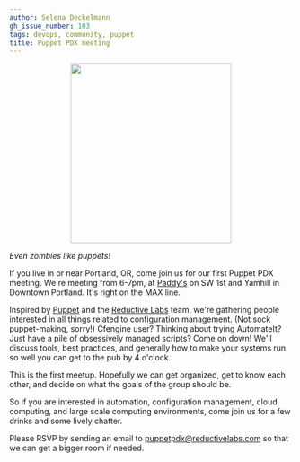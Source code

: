 ```yaml
---
author: Selena Deckelmann
gh_issue_number: 103
tags: devops, community, puppet
title: Puppet PDX meeting
---
```


<a href="http://www.flickr.com/photos/ioerror/30671429/in/set-685972"><img alt="" border="0" id="BLOGGER_PHOTO_ID_5304538634459509090" src="/blog/2009/02/19/puppet-pdx-will-meet-on-22709/image-0.png" style="display:block; margin:0px auto 10px; text-align:center;cursor:pointer; cursor:hand;width: 286px; height: 320px;"/></a>

*Even zombies like puppets!*

If you live in or near Portland, OR, come join us for our first Puppet PDX meeting. We're meeting from 6-7pm, at [Paddy's](http://paddys.com) on SW 1st and Yamhill in Downtown Portland.  It's right on the MAX line.

Inspired by [Puppet](http://reductivelabs.com/trac/puppet/wiki/AboutPuppet) and the [Reductive Labs](http://reductivelabs.com/) team, we're gathering people interested in all things related to configuration management. (Not sock puppet-making, sorry!) Cfengine user? Thinking about trying AutomateIt? Just have a pile of obsessively managed scripts? Come on down! We'll discuss tools, best practices, and generally how to make your systems run so well you can get to the pub by 4 o'clock.

This is the first meetup. Hopefully we can get organized, get to know each other, and decide on what the goals of the group should be.

So if you are interested in automation, configuration management, cloud computing, and large scale computing environments, come join us for a few drinks and some lively chatter.

Please RSVP by sending an email to puppetpdx@reductivelabs.com so that we can get a bigger room if needed.
